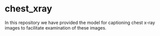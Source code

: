 # chest_xray
In this repository we have provided the model for captioning chest x-ray images to facilitate examination of these images. 
